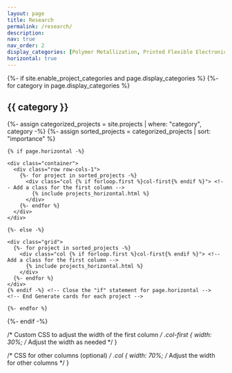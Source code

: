 ```yaml
---
layout: page
title: Research
permalink: /research/
description: 
nav: true
nav_order: 2
display_categories: [Polymer Metallization, Printed Flexible Electronics, Energy Devices, Spray Modeling, Deneme]
horizontal: true
---
```


<!-- pages/projects.md -->
<div class="projects">
  {%- if site.enable_project_categories and page.display_categories %}
    <!-- Display categorized projects -->
    {%- for category in page.display_categories %}
    <h2 class="category">{{ category }}</h2>
    {%- assign categorized_projects = site.projects | where: "category", category -%}
    {%- assign sorted_projects = categorized_projects | sort: "importance" %}
    <!-- Generate cards for each project -->
    
    {% if page.horizontal -%}
    
    <div class="container">
      <div class="row row-cols-1">    
        {%- for project in sorted_projects -%}
          <div class="col {% if forloop.first %}col-first{% endif %}"> <!-- Add a class for the first column -->
            {% include projects_horizontal.html %}
          </div>
        {%- endfor %}
      </div>
    </div>
    
    {%- else -%}
    
    <div class="grid">
      {%- for project in sorted_projects -%}
        <div class="col {% if forloop.first %}col-first{% endif %}"> <!-- Add a class for the first column -->
          {% include projects_horizontal.html %}
        </div>
      {%- endfor %}
    </div>
    {% endif -%} <!-- Close the "if" statement for page.horizontal -->
    <!-- End Generate cards for each project -->
    
    {%- endfor %}
  {%- endif -%}
</div>

/* Custom CSS to adjust the width of the first column */
.col-first {
  width: 30%; /* Adjust the width as needed */
}

/* CSS for other columns (optional) */
.col {
  width: 70%; /* Adjust the width for other columns */
}